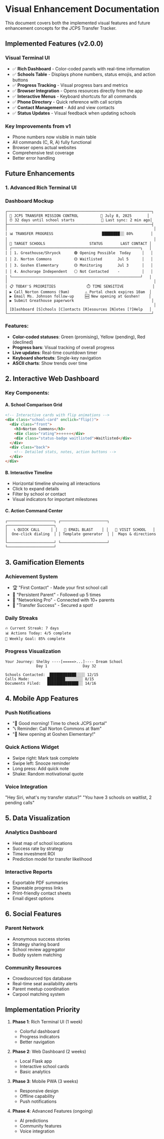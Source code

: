 # Visual Enhancement Documentation

This document covers both the implemented visual features and future enhancement concepts for the JCPS Transfer Tracker.

## Implemented Features (v2.0.0)

### Visual Terminal UI
- ✅ **Rich Dashboard** - Color-coded panels with real-time information
- ✅ **Schools Table** - Displays phone numbers, status emojis, and action buttons
- ✅ **Progress Tracking** - Visual progress bars and metrics
- ✅ **Browser Integration** - Opens resources directly from the app
- ✅ **Interactive Menus** - Keyboard shortcuts for all commands
- ✅ **Phone Directory** - Quick reference with call scripts
- ✅ **Contact Management** - Add and view contacts
- ✅ **Status Updates** - Visual feedback when updating schools

### Key Improvements from v1
- Phone numbers now visible in main table
- All commands (C, R, A) fully functional
- Browser opens actual websites
- Comprehensive test coverage
- Better error handling

## Future Enhancements

### 1. Advanced Rich Terminal UI

### Dashboard Mockup
```
┌─────────────────────────────────────────────────────────────────┐
│ 🎯 JCPS TRANSFER MISSION CONTROL          📅 July 8, 2025       │
│ ⏰ 32 days until school starts            🔄 Last sync: 2 min ago│
├─────────────────────────────────────────────────────────────────┤
│                                                                  │
│ 📊 TRANSFER PROGRESS                      ████████░░ 80%        │
│                                                                  │
│ 🏫 TARGET SCHOOLS                    STATUS        LAST CONTACT │
│ ┌──────────────────────────────────────────────────────────┐   │
│ │ 1. Greathouse/Shryock      🟢 Opening Possible  Today     │   │
│ │ 2. Norton Commons          🟡 Waitlisted       Jul 5      │   │
│ │ 3. Goshen Elementary       🟡 Monitoring       Jul 3      │   │
│ │ 4. Anchorage Independent   ⚪ Not Contacted    -          │   │
│ └──────────────────────────────────────────────────────────┘   │
│                                                                  │
│ 📋 TODAY'S PRIORITIES              ⏱️ TIME SENSITIVE             │
│ ▶ Call Norton Commons (9am)       ⚠️ Portal check expires 10am  │
│ ▶ Email Ms. Johnson follow-up     🆕 New opening at Goshen!    │
│ ▶ Submit Greathouse paperwork                                   │
│                                                                  │
│ [D]ashboard [S]chools [C]ontacts [R]esources [N]otes [?]Help   │
└─────────────────────────────────────────────────────────────────┘
```

### Features:
- **Color-coded statuses**: Green (promising), Yellow (pending), Red (declined)
- **Progress bars**: Visual tracking of overall progress
- **Live updates**: Real-time countdown timer
- **Keyboard shortcuts**: Single-key navigation
- **ASCII charts**: Show trends over time

## 2. Interactive Web Dashboard

### Key Components:

#### A. School Comparison Grid
```html
<!-- Interactive cards with flip animations -->
<div class="school-card" onclick="flip()">
  <div class="front">
    <h3>Norton Commons</h3>
    <div class="rating">⭐⭐⭐⭐⭐</div>
    <div class="status-badge waitlisted">Waitlisted</div>
  </div>
  <div class="back">
    <!-- Detailed stats, notes, action buttons -->
  </div>
</div>
```

#### B. Interactive Timeline
- Horizontal timeline showing all interactions
- Click to expand details
- Filter by school or contact
- Visual indicators for important milestones

#### C. Action Command Center
```
┌─────────────────────┐ ┌─────────────────────┐ ┌─────────────────────┐
│   📞 QUICK CALL     │ │   📧 EMAIL BLAST    │ │   🚗 VISIT SCHOOL   │
│  One-click dialing  │ │ Template generator  │ │  Maps & directions  │
└─────────────────────┘ └─────────────────────┘ └─────────────────────┘
```

## 3. Gamification Elements

### Achievement System
- 🏆 "First Contact" - Made your first school call
- 🎯 "Persistent Parent" - Followed up 5 times
- 🌟 "Networking Pro" - Connected with 10+ parents
- 🚀 "Transfer Success" - Secured a spot!

### Daily Streaks
```
🔥 Current Streak: 7 days
📊 Actions Today: 4/5 complete
💪 Weekly Goal: 85% complete
```

### Progress Visualization
```
Your Journey: Shelby ----[=====>...]---- Dream School
              Day 1                Day 32
              
Schools Contacted:  ████████████░░░░ 12/15
Calls Made:        ████████░░░░░░░░ 8/15  
Documents Filed:   ██████████████░░ 14/16
```

## 4. Mobile App Features

### Push Notifications
- "🔔 Good morning! Time to check JCPS portal"
- "📞 Reminder: Call Norton Commons at 9am"
- "🎉 New opening at Goshen Elementary!"

### Quick Actions Widget
- Swipe right: Mark task complete
- Swipe left: Snooze reminder
- Long press: Add quick note
- Shake: Random motivational quote

### Voice Integration
"Hey Siri, what's my transfer status?"
"You have 3 schools on waitlist, 2 pending calls"

## 5. Data Visualization

### Analytics Dashboard
- Heat map of school locations
- Success rate by strategy
- Time investment ROI
- Prediction model for transfer likelihood

### Interactive Reports
- Exportable PDF summaries
- Shareable progress links
- Print-friendly contact sheets
- Email digest options

## 6. Social Features

### Parent Network
- Anonymous success stories
- Strategy sharing board
- School review aggregator
- Buddy system matching

### Community Resources
- Crowdsourced tips database
- Real-time seat availability alerts
- Parent meetup coordination
- Carpool matching system

## Implementation Priority

1. **Phase 1**: Rich Terminal UI (1 week)
   - Colorful dashboard
   - Progress indicators
   - Better navigation

2. **Phase 2**: Web Dashboard (2 weeks)
   - Local Flask app
   - Interactive school cards
   - Basic analytics

3. **Phase 3**: Mobile PWA (3 weeks)
   - Responsive design
   - Offline capability
   - Push notifications

4. **Phase 4**: Advanced Features (ongoing)
   - AI predictions
   - Community features
   - Voice integration